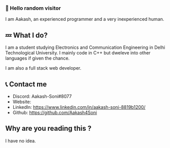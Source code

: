 ### 👋 Hello random visitor
I am Aakash, an experienced programmer and a very inexperienced human.


## 💤 What I do?
I am a student studying Electronics and Communication Engineering in Delhi Technological University. I mainly code in C++ but dweleve into other languages if given the chance.

I am also a full stack web developer.

## 📞 Contact me
+ Discord: Aakash-Soni#8077
+ Website: 
+ LinkedIn: https://www.linkedin.com/in/aakash-soni-8819b1200/
+ Github: https://github.com/Aakash4Soni

## Why are you reading this ?
I have no idea.
